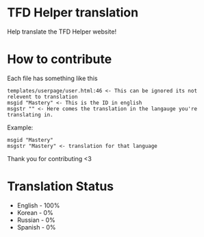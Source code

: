 
# TFD Helper translation
Help translate the TFD Helper website!

# How to contribute
Each file has something like this

```
templates/userpage/user.html:46 <- This can be ignored its not relevent to translation
msgid "Mastery" <- This is the ID in english
msgstr "" <- Here comes the translation in the langauge you're translating in.
```
Example:
```
msgid "Mastery"
msgstr "Mastery" <- translation for that language
```

Thank you for contributing <3

# Translation Status
- English - 100%
- Korean - 0%
- Russian - 0%
- Spanish - 0%
